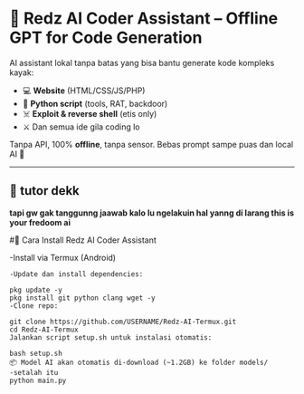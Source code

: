 # 🤖 **Redz AI Coder Assistant – Offline GPT for Code Generation**

AI assistant lokal tanpa batas yang bisa bantu generate kode kompleks kayak:
- 💻 **Website** (HTML/CSS/JS/PHP)
- 🐍 **Python script** (tools, RAT, backdoor)
- ☠️ **Exploit & reverse shell** (etis only)
- ⚔️ Dan semua ide gila coding lo

Tanpa API, 100% **offline**, tanpa sensor. Bebas prompt sampe puas dan local AI 🧠

---

## 📸 **tutor dekk**
**tapi gw gak tanggunng jaawab kalo lu ngelakuin hal yanng di larang this is your fredoom ai**

#🔧 Cara Install Redz AI Coder Assistant

-Install via Termux (Android)
```plaintext
-Update dan install dependencies:

pkg update -y
pkg install git python clang wget -y
-Clone repo:

git clone https://github.com/USERNAME/Redz-AI-Termux.git
cd Redz-AI-Termux
Jalankan script setup.sh untuk instalasi otomatis:

bash setup.sh
📦 Model AI akan otomatis di-download (~1.2GB) ke folder models/
-setalah itu
python main.py
